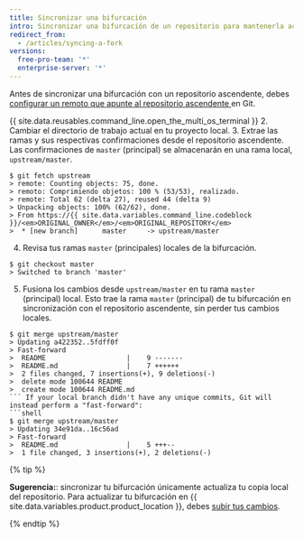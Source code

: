 ```yaml
---
title: Sincronizar una bifurcación
intro: Sincronizar una bifurcación de un repositorio para mantenerla actualizada con el repositorio ascendente.
redirect_from:
  - /articles/syncing-a-fork
versions:
  free-pro-team: '*'
  enterprise-server: '*'
---
```


Antes de sincronizar una bifurcación con un repositorio ascendente, debes [configurar un remoto que apunte al repositorio ascendente ](/articles/configuring-a-remote-for-a-fork) en Git.

{{ site.data.reusables.command_line.open_the_multi_os_terminal }}
2. Cambiar el directorio de trabajo actual en tu proyecto local.
3. Extrae las ramas y sus respectivas confirmaciones desde el repositorio ascendente. Las confirmaciones de `master` (principal) se almacenarán en una rama local, `upstream/master`.
  ```shell
  $ git fetch upstream
  > remote: Counting objects: 75, done.
  > remoto: Comprimiendo objetos: 100 % (53/53), realizado.
  > remote: Total 62 (delta 27), reused 44 (delta 9)
  > Unpacking objects: 100% (62/62), done.
  > From https://{{ site.data.variables.command_line.codeblock }}/<em>ORIGINAL_OWNER</em>/<em>ORIGINAL_REPOSITORY</em>
  >  * [new branch]      master     -> upstream/master
  ```
4. Revisa tus ramas `master` (principales) locales de la bifurcación.
  ```shell
  $ git checkout master
  > Switched to branch 'master'
  ```
5. Fusiona los cambios desde `upstream/master` en tu rama `master` (principal) local. Esto trae la rama `master` (principal) de tu bifurcación en sincronización con el repositorio ascendente, sin perder tus cambios locales.
  ```shell
  $ git merge upstream/master
  > Updating a422352..5fdff0f
  > Fast-forward
  >  README                    |    9 -------
  >  README.md                 |    7 ++++++
  >  2 files changed, 7 insertions(+), 9 deletions(-)
  >  delete mode 100644 README
  >  create mode 100644 README.md
  ``` If your local branch didn't have any unique commits, Git will instead perform a "fast-forward":
  ```shell
  $ git merge upstream/master
  > Updating 34e91da..16c56ad
  > Fast-forward
  >  README.md                 |    5 +++--
  >  1 file changed, 3 insertions(+), 2 deletions(-)
  ```

{% tip %}

**Sugerencia:**: sincronizar tu bifurcación únicamente actualiza tu copia local del repositorio. Para actualizar tu bifurcación en {{ site.data.variables.product.product_location }}, debes [subir tus cambios](/articles/pushing-commits-to-a-remote-repository/).

{% endtip %}
